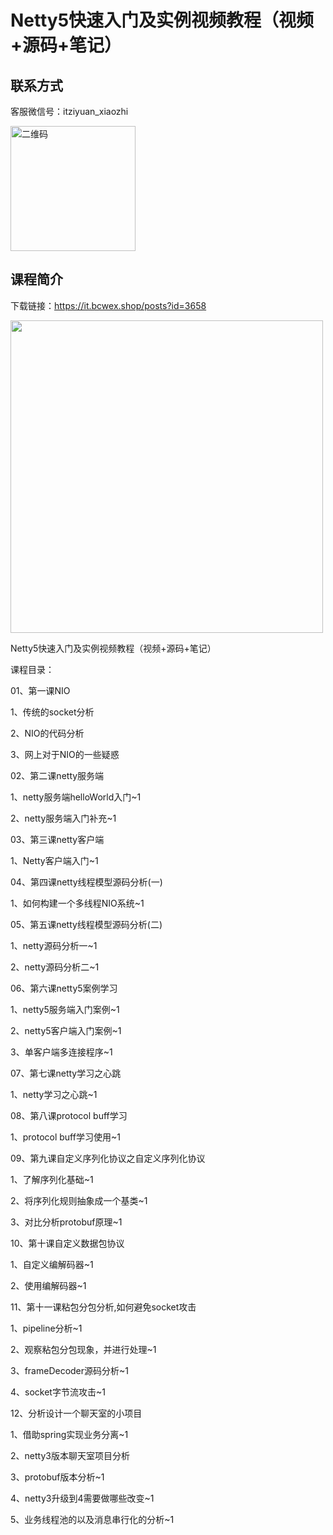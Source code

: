 # Netty5快速入门及实例视频教程（视频+源码+笔记）

## 联系方式

客服微信号：itziyuan_xiaozhi

<img src="https://ziyuanyun.oss-cn-guangzhou.aliyuncs.com/common/20240614073449/666b82192834a.jpg" width="200" height="200" alt="二维码">

## 课程简介

下载链接：https://it.bcwex.shop/posts?id=3658

<img src="https://ziyuanyun.oss-cn-guangzhou.aliyuncs.com/yun/20240515185250/66449402b23ad.jpg" width="500" alt="">

  

 Netty5快速入门及实例视频教程（视频+源码+笔记）

 课程目录：

 01、第一课NIO

 1、传统的socket分析

 2、NIO的代码分析

 3、网上对于NIO的一些疑惑

 02、第二课netty服务端

 1、netty服务端helloWorld入门~1

 2、netty服务端入门补充~1

 03、第三课netty客户端

 1、Netty客户端入门~1

 04、第四课netty线程模型源码分析(一)

 1、如何构建一个多线程NIO系统~1

 05、第五课netty线程模型源码分析(二)

 1、netty源码分析一~1

 2、netty源码分析二~1

 06、第六课netty5案例学习

 1、netty5服务端入门案例~1

 2、netty5客户端入门案例~1

 3、单客户端多连接程序~1

 07、第七课netty学习之心跳

 1、netty学习之心跳~1

 08、第八课protocol buff学习

 1、protocol buff学习使用~1

 09、第九课自定义序列化协议之自定义序列化协议

 1、了解序列化基础~1

 2、将序列化规则抽象成一个基类~1

 3、对比分析protobuf原理~1

 10、第十课自定义数据包协议

 1、自定义编解码器~1

 2、使用编解码器~1

 11、第十一课粘包分包分析,如何避免socket攻击

 1、pipeline分析~1

 2、观察粘包分包现象，并进行处理~1

 3、frameDecoder源码分析~1

 4、socket字节流攻击~1

 12、分析设计一个聊天室的小项目

 1、借助spring实现业务分离~1

 2、netty3版本聊天室项目分析

 3、protobuf版本分析~1

 4、netty3升级到4需要做哪些改变~1

 5、业务线程池的以及消息串行化的分析~1

  